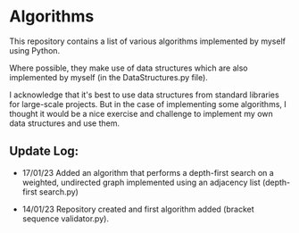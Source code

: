 # Algorithms
This repository contains a list of various algorithms implemented by myself using Python.

Where possible, they make use of data structures which are also implemented by myself (in the DataStructures.py file).

I acknowledge that it's best to use data structures from standard libraries for large-scale projects. But in the case of implementing some algorithms, I thought it would be a nice exercise and challenge to implement my own data structures and use them.

## Update Log:

- 17/01/23
Added an algorithm that performs a depth-first search on a weighted, undirected graph implemented using an adjacency list (depth-first search.py)

- 14/01/23
Repository created and first algorithm added (bracket sequence validator.py).
